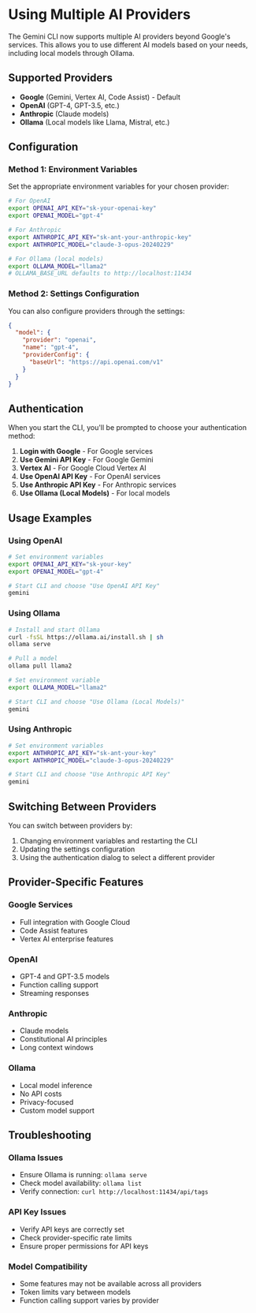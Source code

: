 # Using Multiple AI Providers

The Gemini CLI now supports multiple AI providers beyond Google's services. This allows you to use different AI models based on your needs, including local models through Ollama.

## Supported Providers

- **Google** (Gemini, Vertex AI, Code Assist) - Default
- **OpenAI** (GPT-4, GPT-3.5, etc.)
- **Anthropic** (Claude models)
- **Ollama** (Local models like Llama, Mistral, etc.)

## Configuration

### Method 1: Environment Variables

Set the appropriate environment variables for your chosen provider:

```bash
# For OpenAI
export OPENAI_API_KEY="sk-your-openai-key"
export OPENAI_MODEL="gpt-4"

# For Anthropic
export ANTHROPIC_API_KEY="sk-ant-your-anthropic-key"
export ANTHROPIC_MODEL="claude-3-opus-20240229"

# For Ollama (local models)
export OLLAMA_MODEL="llama2"
# OLLAMA_BASE_URL defaults to http://localhost:11434
```

### Method 2: Settings Configuration

You can also configure providers through the settings:

```json
{
  "model": {
    "provider": "openai",
    "name": "gpt-4",
    "providerConfig": {
      "baseUrl": "https://api.openai.com/v1"
    }
  }
}
```

## Authentication

When you start the CLI, you'll be prompted to choose your authentication method:

1. **Login with Google** - For Google services
2. **Use Gemini API Key** - For Google Gemini
3. **Vertex AI** - For Google Cloud Vertex AI
4. **Use OpenAI API Key** - For OpenAI services
5. **Use Anthropic API Key** - For Anthropic services
6. **Use Ollama (Local Models)** - For local models

## Usage Examples

### Using OpenAI

```bash
# Set environment variables
export OPENAI_API_KEY="sk-your-key"
export OPENAI_MODEL="gpt-4"

# Start CLI and choose "Use OpenAI API Key"
gemini
```

### Using Ollama

```bash
# Install and start Ollama
curl -fsSL https://ollama.ai/install.sh | sh
ollama serve

# Pull a model
ollama pull llama2

# Set environment variable
export OLLAMA_MODEL="llama2"

# Start CLI and choose "Use Ollama (Local Models)"
gemini
```

### Using Anthropic

```bash
# Set environment variables
export ANTHROPIC_API_KEY="sk-ant-your-key"
export ANTHROPIC_MODEL="claude-3-opus-20240229"

# Start CLI and choose "Use Anthropic API Key"
gemini
```

## Switching Between Providers

You can switch between providers by:

1. Changing environment variables and restarting the CLI
2. Updating the settings configuration
3. Using the authentication dialog to select a different provider

## Provider-Specific Features

### Google Services
- Full integration with Google Cloud
- Code Assist features
- Vertex AI enterprise features

### OpenAI
- GPT-4 and GPT-3.5 models
- Function calling support
- Streaming responses

### Anthropic
- Claude models
- Constitutional AI principles
- Long context windows

### Ollama
- Local model inference
- No API costs
- Privacy-focused
- Custom model support

## Troubleshooting

### Ollama Issues
- Ensure Ollama is running: `ollama serve`
- Check model availability: `ollama list`
- Verify connection: `curl http://localhost:11434/api/tags`

### API Key Issues
- Verify API keys are correctly set
- Check provider-specific rate limits
- Ensure proper permissions for API keys

### Model Compatibility
- Some features may not be available across all providers
- Token limits vary between models
- Function calling support varies by provider
